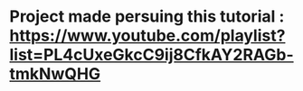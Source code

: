 # Project made persuing this tutorial : https://www.youtube.com/playlist?list=PL4cUxeGkcC9ij8CfkAY2RAGb-tmkNwQHG